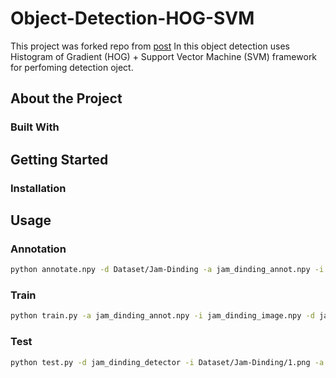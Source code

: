 # Object-Detection-HOG-SVM
This project was forked repo from [post](https://github.com/saideeptalari/Object-Detector)
In this object detection uses Histogram of Gradient (HOG) + Support Vector Machine (SVM) framework for perfoming detection oject.

## About the Project

### Built With

## Getting Started

### Installation

## Usage

### Annotation
```sh
python annotate.npy -d Dataset/Jam-Dinding -a jam_dinding_annot.npy -i jam_dinding_image.npy
```
### Train
```sh
python train.py -a jam_dinding_annot.npy -i jam_dinding_image.npy -d jam_dinding_detector
```
### Test
```sh
python test.py -d jam_dinding_detector -i Dataset/Jam-Dinding/1.png -a Jam-Dinding
```